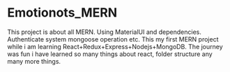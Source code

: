# Emotionots_MERN
This project is about all MERN. Using MaterialUI and dependencies. Authenticate system mongoose operation etc. This my first MERN project while i am learning React+Redux+Express+Nodejs+MongoDB. The journey was fun i have learned so many things about react, folder structure any many more things. 
